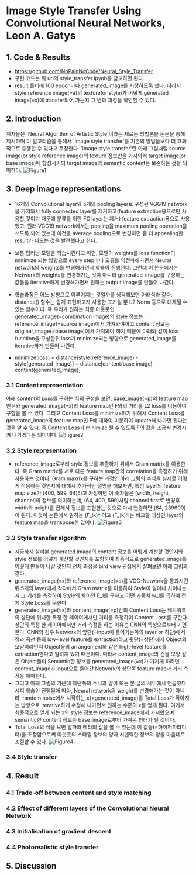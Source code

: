 # Image Style Transfer Using Convolutional Neural Networks, Leon A. Gatys

## 1. Code & Results
- https://github.com/NoPainNoCode/Neural_Style_Transfer
- 구현 코드는 위 url의 style_transfer.ipynb를 참고하면 된다.
- result 폴더에 100 epoch마다 generated_image를 저장하도록 했다. 따라서 style reference image(=a)의 texture(or style)가 어떻게 generated image(=x)에 transfer되어 가는지 그 변화 과정을 확인할 수 있다.

## 2. Introduction
저자들은 'Neural Algorithm of Artistic Style'이라는 새로운 방법론을 논문을 통해 제시하며 이 알고리즘을 통해서 'image style transfer'를 기존의 방법들보다 더 효과적으로 수행할 수 있다고 주장한다.
'image style transfer'란 아래 그림처럼 source image(or style reference image)의 texture 정보만을 가져와서 target image(or base image)에 합성시키되 target image의 semantic content는 보존하는 것을 의미한다.
![Figure1](https://user-images.githubusercontent.com/54407983/100335252-1daa9900-3018-11eb-80d7-0de32b765836.jpeg)

## 3. Deep image representations
- 16개의 Convolutional layer와 5개의 pooling layer로 구성된 VGG19 network을 가져와서 fully connected layer를 제거하고(feature extraction용으로만 사용할 것이기 때문에 분류를 위한 FC layer는 제거)
feature extraction용으로 사용했고, 원래 VGG19 network에서는 pooling을 maximum pooling operation을 쓰도록 되어 있는데 이것을 average pooling으로 변경하면 좀 더 appealing한 result가 나오는 것을 발견했다고 한다.

- 보통 딥러닝 모델을 학습시킨다고 하면, 모델의 weights를 loss function이 minimize 되는 방향으로 every step마다 오류를 역전파해가면서 Neural network의 weights를 변경해가면서 학습이 진행된다.
그런데 이 논문에서는 Network의 weights를 변경해가는 것이 아니라 generated_image를 구성하는 값들을 iterative하게 변경해가면서 원하는 output image를 만들어 나간다.

- 학습과정은 어느 방향으로 이루어지는 것일까를 생각해보면 아래식과 같다. distance() 함수는 쉽게 표현하고자 사용한 표기일 뿐 L2 Norm 등으로 대체될 수 있는 함수이다.
즉 우리가 원하는 최종 아웃풋인 generated_image(=combination image)의 style 정보는 reference_image(=source image)에서 가져와야하고 content 정보는 original_image(=base image)에서 가져와야 하기 때문에 아래와 같이 loss fucntion을 구성한뒤 loss가 minimize되는 방향으로 generated_image를 iterative하게 만들어 나간다.

- minimize(loss) = distance[style(reference_image) - style(generated_image)] + distance[content(base image)-content(generated_image)]

### 3.1 Content representation
아래 content의 Loss를 구하는 식의 구성을 보면, base_image(=p)의 feature map인 P와 generated_image(=x)의 feature map인 F와의 거리를 L2 loss를 이용하여 구함을 볼 수 있다.
그리고 Content Loss를 minimize하기 위해서 Content Loss를 generated_image의 feature map인 F에 대하여 미분하여 update해 나가면 된다는 것을 알 수 있다.
즉 Content Loss가 minimize 될 수 있도록 F의 값을 조금씩 변경시켜 나가겠다는 의미이다.
![Figure2](https://user-images.githubusercontent.com/54407983/100339088-c0fdad00-301c-11eb-8234-e6f4564ffda4.jpeg)

### 3.2 Style representation
- reference_image로부터 style 정보를 추출하기 위해서 Gram matrix를 이용한다.
즉 Gram matrix를 서로 다른 feature map간의 correlation을 측정하기 위해 사용하는 것이다.
Gram maxrix를 구하는 과정인 아래 그림의 수식을 실제로 어떻게 적용하는 것인지에 대해서 추가적인 설명을 해보자면,
특정 layer의 feature map size가 (400, 599, 64)라고 가정하면 이 숫자들은 (width, height, channel)의 정보를 의미하는데, (64, 400, 599)처럼 channel first로 변경후 width와 height를 곱해서 정보를 표현한는 것으로 다시 변경하면 (64, 239600)이 된다. 이것이 논문에서 말하는 (F_ik)^l이고 (F_jk)^l는 비교할 대상인 layer의 feature map을 transpose한 값이다.
![Figure3](https://user-images.githubusercontent.com/54407983/100340189-2736ff80-301e-11eb-9b95-ab63bfe72d54.jpeg)

### 3.3 Style transfer algorithm
- 지금까지 살펴본 generated image의 content 정보를 어떻게 계산할 것인지와 style 정보를 어떻게 계산할 것인지를 포함하여 최종적으로 generated_image를 어떻게 만들어 나갈 것인지 전체 과정을 bird view 관점에서 살펴보면 아래 그림과 같다.
- generated_image(=x)와 reference_image(=a)를 VGG-Network을 통과시킨 뒤 5개의 layer에서 각각에서 Gram matrix를 이용하여 Style이 얼마나 차이나는지 그 거리를 측정하여 Style의 차이인 E_l를 구하고 어떤 가중치 w_l를 곱하여 전체 Style Loss를 구한다.
- generated_image(=x)와 content_image(=p)간의 Content Loss는 네트워크의 상단에 위치한 특정 한 레이어에서만 거리를 측정하여 Content Loss를 구한다. 상단의 특정 한 레이어에서만 거리 측정을 하는 이유는 CNN의 특성으로부터 기인한다. CNN의 경우 Network의 앞단(=input이 들어가는쪽의 layer or 하단)에서 점과 곡선 등의 low-level feature를 extraction하고 뒷단(=상단)에서 Object의 모양이라던지 Object들의 arrangement와 같은 high-level feature를 extraction한다고 알려져 있기 때문이다. 따라서 content_image의 건물 모양 같은 Object들의 Semantic한 정보를 generated_image(=x)가 가지게 하려면 content_image가 input으로 들어간 Network의 상단쪽 feature map과 거리 측정을 해야한다.
- 그리고 아래 그림의 가운데 하단쪽의 수식과 같이 또는 본 글의 서두에서 언급했다시피 학습이 진행됨에 따라, Neural network의 weight를 변경해가는 것이 아니라, random noise에서 시작하는 x(=generated_image)를 Total Loss가 작아지는 방향으로 iterative하게 수정해 나가면서 원하는 수준의 x를 얻게 된다. 여기서 최종적으로 얻게 되는 x의 style 정보는 reference_image에서 가져왔으며 semantic한 content 정보는 base_image로부터 가져온 형태가 될 것이다.
- Total Loss의 식을 보면 알파와 베타의 값을 볼 수 있는데 이 값들(=하이퍼파라미터)을 조정함으로써 아웃풋의 스타일 정보의 양과 시맨틱한 정보의 양을 마음데로 조절할 수 있다.
![Figure4](https://user-images.githubusercontent.com/54407983/100341770-5a7a8e00-3020-11eb-9a44-2d389828f009.jpeg)

### 3.4 Style transfer

## 4. Result
### 4.1 Trade-off between content and style matching
### 4.2 Effect of different layers of the Convolutional Neural Network
### 4.3 Initialisation of gradient descent
### 4.4 Photorealistic style transfer

## 5. Discussion
